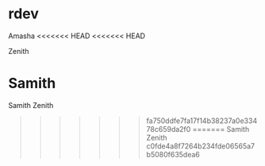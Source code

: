 # rdev
Amasha
<<<<<<< HEAD
<<<<<<< HEAD

Zenith

Samith
=======
Samith
Zenith
>>>>>>> fa750ddfe7fa17f14b38237a0e33478c659da2f0
=======
Samith
Zenith
>>>>>>> c0fde4a8f7264b234fde06565a7b5080f635dea6

